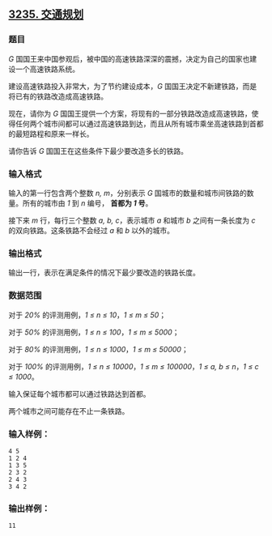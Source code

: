 ## [3235. 交通规划](https://www.acwing.com/problem/content/3238/)

### 题目

*G* 国国王来中国参观后，被中国的高速铁路深深的震撼，决定为自己的国家也建设一个高速铁路系统。

建设高速铁路投入非常大，为了节约建设成本，*G* 国国王决定不新建铁路，而是将已有的铁路改造成高速铁路。

现在，请你为 *G* 国国王提供一个方案，将现有的一部分铁路改造成高速铁路，使得任何两个城市间都可以通过高速铁路到达，而且从所有城市乘坐高速铁路到首都的最短路程和原来一样长。

请你告诉 *G* 国国王在这些条件下最少要改造多长的铁路。

### 输入格式

输入的第一行包含两个整数 *n, m*，分别表示 *G* 国城市的数量和城市间铁路的数量。所有的城市由 *1* 到 *n* 编号， **首都为 *1* 号**。

接下来 *m* 行，每行三个整数 *a, b, c*，表示城市 *a* 和城市 *b* 之间有一条长度为 *c* 的双向铁路。这条铁路不会经过 *a* 和 *b* 以外的城市。

### 输出格式

输出一行，表示在满足条件的情况下最少要改造的铁路长度。

### 数据范围

对于 *20%* 的评测用例，*1 ≤ n ≤ 10*，*1 ≤ m ≤ 50*；

对于 *50%* 的评测用例，*1 ≤ n ≤ 100*，*1 ≤ m ≤ 5000*；

对于 *80%* 的评测用例，*1 ≤ n ≤ 1000*，*1 ≤ m ≤ 50000*；

对于 *100%* 的评测用例，*1 ≤ n ≤ 10000*，*1 ≤ m ≤ 100000*，*1 ≤ a, b ≤ n*，*1 ≤ c ≤ 1000*。

输入保证每个城市都可以通过铁路达到首都。

两个城市之间可能存在不止一条铁路。

### 输入样例：

```
4 5
1 2 4
1 3 5
2 3 2
2 4 3
3 4 2
```

### 输出样例：

```
11
```
